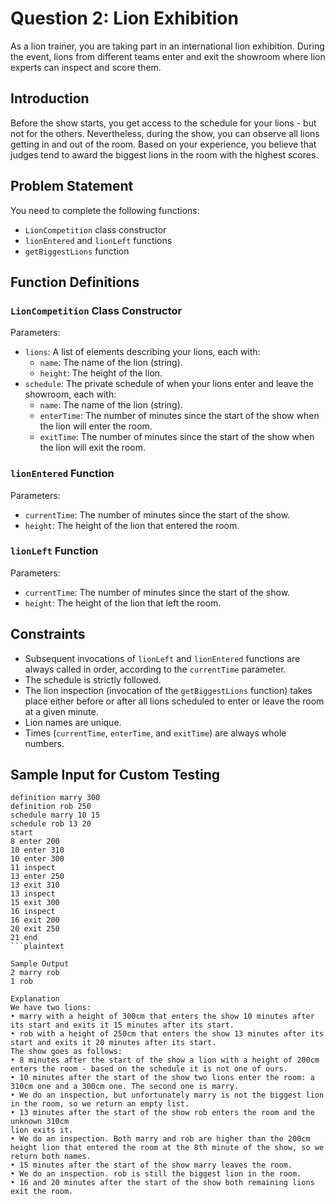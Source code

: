   # Question 2: Lion Exhibition

  As a lion trainer, you are taking part in an international lion exhibition. During the event, lions from different teams enter and exit the showroom where lion experts can inspect and score them.

  ## Introduction

  Before the show starts, you get access to the schedule for your lions - but not for the others. Nevertheless, during the show, you can observe all lions getting in and out of the room. Based on your experience, you believe that judges tend to award the biggest lions in the room with the highest scores.

  ## Problem Statement

  You need to complete the following functions:
  - `LionCompetition` class constructor
  - `lionEntered` and `lionLeft` functions
  - `getBiggestLions` function

  ## Function Definitions

  ### `LionCompetition` Class Constructor

  Parameters:
  - `lions`: A list of elements describing your lions, each with:
    - `name`: The name of the lion (string).
    - `height`: The height of the lion.
  - `schedule`: The private schedule of when your lions enter and leave the showroom, each with:
    - `name`: The name of the lion (string).
    - `enterTime`: The number of minutes since the start of the show when the lion will enter the room.
    - `exitTime`: The number of minutes since the start of the show when the lion will exit the room.

  ### `lionEntered` Function

  Parameters:
  - `currentTime`: The number of minutes since the start of the show.
  - `height`: The height of the lion that entered the room.

  ### `lionLeft` Function

  Parameters:
  - `currentTime`: The number of minutes since the start of the show.
  - `height`: The height of the lion that left the room.

  ## Constraints

  - Subsequent invocations of `lionLeft` and `lionEntered` functions are always called in order, according to the `currentTime` parameter.
  - The schedule is strictly followed.
  - The lion inspection (invocation of the `getBiggestLions` function) takes place either before or after all lions scheduled to enter or leave the room at a given minute.
  - Lion names are unique.
  - Times (`currentTime`, `enterTime`, and `exitTime`) are always whole numbers.

  ## Sample Input for Custom Testing

  ```plaintext
  definition marry 300
  definition rob 250
  schedule marry 10 15
  schedule rob 13 20
  start
  8 enter 200
  10 enter 310
  10 enter 300
  11 inspect
  13 enter 250
  13 exit 310
  13 inspect
  15 exit 300
  16 inspect
  16 exit 200
  20 exit 250
  21 end
  ```plaintext

  Sample Output
  2 marry rob
  1 rob

  Explanation
  We have two lions:
  • marry with a height of 300cm that enters the show 10 minutes after its start and exits it 15 minutes after its start.
  • rob with a height of 250cm that enters the show 13 minutes after its start and exits it 20 minutes after its start.
  The show goes as follows:
  • 8 minutes after the start of the show a lion with a height of 200cm enters the room - based on the schedule it is not one of ours.
  • 10 minutes after the start of the show two lions enter the room: a 310cm one and a 300cm one. The second one is marry.
  • We do an inspection, but unfortunately marry is not the biggest lion in the room, so we return an empty list.
  • 13 minutes after the start of the show rob enters the room and the unknown 310cm
  lion exits it.
  • We do an inspection. Both marry and rob are higher than the 200cm height lion that entered the room at the 8th minute of the show, so we return both names.
  • 15 minutes after the start of the show marry leaves the room.
  • We do an inspection. rob is still the biggest lion in the room.
  • 16 and 20 minutes after the start of the show both remaining lions exit the room.